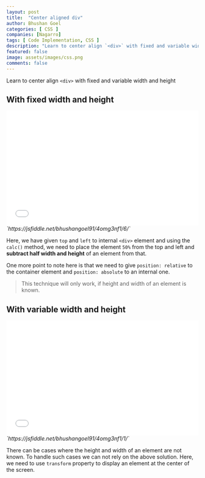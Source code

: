 ```yaml
---
layout: post
title:  "Center aligned div"
author: Bhushan Goel
categories: [ CSS ]
companies: [Nagarro]
tags: [ Code Implementation, CSS ]
description: "Learn to center align `<div>` with fixed and variable width and height "
featured: false
image: assets/images/css.png
comments: false
---
```


Learn to center align `<div>` with fixed and variable width and height

## With fixed width and height

<iframe width="100%" height="300" src="//jsfiddle.net/bhushangoel91/4omg3nf1/6/embedded/html,css,result/dark/" allowfullscreen="allowfullscreen" allowpaymentrequest frameborder="0"></iframe>
<i>`https://jsfiddle.net/bhushangoel91/4omg3nf1/6/`</i>


Here, we have given `top` and `left` to internal `<div>` element and using the `calc()` method, we need to place the element `50%` from the top and left and **subtract half width and height** of an element from that.

One more point to note here is that we need to give `position: relative` to the container element and `position: absolute` to an internal one.

> This technique will only work, if height and width of an element is known.

## With variable width and height

<iframe width="100%" height="300" src="//jsfiddle.net/bhushangoel91/4omg3nf1/1/embedded/html,css,result/dark/" allowfullscreen="allowfullscreen" allowpaymentrequest frameborder="0"></iframe>
<i>`https://jsfiddle.net/bhushangoel91/4omg3nf1/1/`</i>


There can be cases where the height and width of an element are not known. To handle such cases we can not rely on the above solution. Here, we need to use `transform` property to display an element at the center of the screen.

